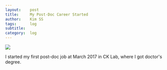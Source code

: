 ```yaml
---
layout:    post
title:     My Post-Doc Career Started
author:    Kim SS
tags:      log
subtitle:
category:  log
---
```


![](http://biosciencecareers.org/wp-content/uploads/2013/11/academic-career-pathways.jpg)

I started my first post-doc job at March 2017 in CK Lab, where I got doctor's degree.
